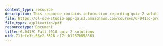 ```yaml
---
content_type: resource
description: This resource contains information regarding quiz 2 solutions.
file: https://ol-ocw-studio-app-qa.s3.amazonaws.com/courses/6-041sc-probabilistic-systems-analysis-and-applied-probability-fall-2013/711efc3b56e23526c17fb1257b858363_MIT6_041SCF13_quiz02_sol.pdf
file_type: application/pdf
resourcetype: Document
title: 6.041SC Fall 2010 quiz 2 solutions
uid: 711efc3b-56e2-3526-c17f-b1257b858363
---
```

